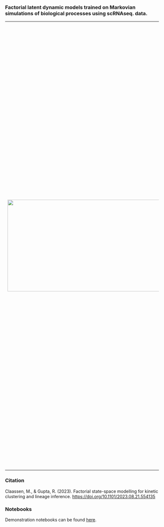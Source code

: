 ### Factorial latent dynamic models trained on Markovian simulations of biological processes using scRNAseq. data.

<table border="0">
<tr >
<td><img align="left" src="https://user-images.githubusercontent.com/25486108/208702939-0f2e9339-0d1f-467a-934c-56d5db388f22.gif" width="6400" height="300"></td>
 
<td>With a transition probability matrix $T$ over observed states $O$ and assuming Markovian dynamics, <br /><br />

<p align=center> $P(o \mid i) = P(o \mid o_{i-1})$ </p>

For iteration $i$,

<p align=center> $P(o \mid i) = P(o \mid i=0) \cdot T^i$ </p>

The animation overlays $P(i \mid o)$ on a 2D UMAP embedding of the data ([Cerletti et. al. 2020](https://doi.org/10.1101/2020.12.22.423929)) Since we are interested in modelling the dynamics in a smaller latent state space, we factorise the MSM simulation,

<p align=center> $P(o \mid i) = \sum\limits_{s \in S} P(o \mid s,i) P(s \mid i)$ </p>

Assuming Markovian dynamics in the latent space aswell,

<p align=center> $P(o \mid i) = \sum\limits_{s_{i} \in S} P(o \mid s_{i}) \sum\limits_{s_{i-1} \in S} P(s_{i} \mid s_{i-1})$ </p>

Multiple independent chains in a common latent space can be modelled using conditional latent TPMs ([Ghahramani & Jordan 1997](https://doi.org/10.1023/A:1007425814087)),

<p align=center> $P(o \mid i) = \sum\limits_{s_{i} \in S} P(o \mid s_{i}) \sum\limits_{l \in L} P(l) \sum\limits_{s_{i-1} \in S} P(s_{i} \mid s_{i-1}, l)$ </p>
</td>
</tr>
</table>

### Citation

Claassen, M., & Gupta, R. (2023). Factorial state-space modelling for kinetic clustering and lineage inference. https://doi.org/10.1101/2023.08.21.554135

### Notebooks

Demonstration notebooks can be found [here](https://github.com/aron0093/cy2path_notebooks). 
